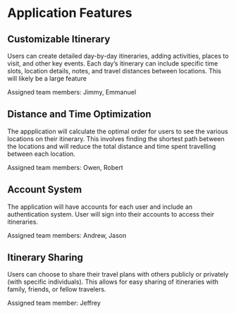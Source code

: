 # Application Features

## Customizable Itinerary
Users can create detailed day-by-day itineraries, adding activities, places to visit, and other key events. Each day’s itinerary can include specific time slots, location details, notes, and travel distances between locations. This will likely be a large feature 

Assigned team members: Jimmy, Emmanuel

## Distance and Time Optimization
The appplication will calculate the optimal order for users to see the various locations on their itinerary. This involves finding the shortest path between the locations and will reduce the total distance and time spent travelling between each location.

Assigned team members: Owen, Robert

## Account System
The application will have accounts for each user and include an authentication system. User will sign into their accounts to access their itineraries.

Assigned team members: Andrew, Jason

## Itinerary Sharing
Users can choose to share their travel plans with others publicly or privately (with specific individuals). This allows for easy sharing of itineraries with family, friends, or fellow travelers.

Assigned team member: Jeffrey